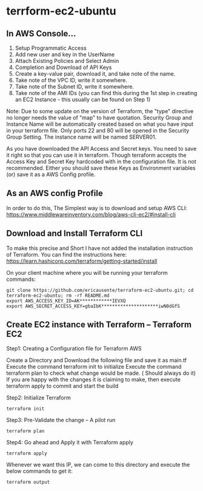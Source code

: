 # terrform-ec2-ubuntu

## In AWS Console...
1. Setup Programmatic Access
2. Add new user and key in the UserName  
3. Attach Existing Policies and Select Admin
4. Completion and Download of API Keys
5. Create a key-value pair, download it, and take note of the name. 
6. Take note of the VPC ID, write it somewhere. 
7. Take note of the Subnet ID, write it somewhere. 
8. Take note of the AMI IDs (you can find this during the 1st step in creating an EC2 Instance - this usually can be found on Step 1) 

Note: 
Due to some update on the version of Terraform, the "type" directive no longer needs the value of "map" to have quotation. 
Security Group and Instance Name will be automatically created based on what you have input in your terraform file. 
Only ports 22 and 80 will be opened in the Security Group Setting.
The instance name will be named SERVER01. 

As you have downloaded the API Access and Secret keys. You need to save it right so that you can use it in terraform.
Though terraform accepts the Access Key and Secret Key hardcoded with in the configuration file. It is not recommended.
Either you should save these Keys as Environment variables (or) save it as a AWS Config profile.

## As an AWS config Profile
In order to do this, The Simplest way is to download and setup AWS CLI:
https://www.middlewareinventory.com/blog/aws-cli-ec2/#install-cli

## Download and Install Terraform CLI

To make this precise and Short I have not added the installation instruction of Terraform. You can find the instructions here:
https://learn.hashicorp.com/terraform/getting-started/install

On your client machine where you will be running your terraform commands: 

```
git clone https://github.com/ericausente/terraform-ec2-ubuntu.git; cd terraform-ec2-ubuntu; rm -rf README.md
export AWS_ACCESS_KEY_ID=AK************IEVXQ
export AWS_SECRET_ACCESS_KEY=gbaIbK*********************iwN0dGfS
```

## Create EC2 instance with Terraform – Terraform EC2

Step1: Creating a Configuration file for Terraform AWS

Create a Directory and Download the following file and save it as main.tf
Execute the command terraform init to initialize
Execute the command terraform plan to check what change would be made. ( Should always do it)
If you are happy with the changes it is claiming to make, then execute terraform apply to commit and start the build

Step2: Initialize Terraform

```
terraform init
```

Step3: Pre-Validate the change – A pilot run
```
terraform plan
````

Step4:   Go ahead and Apply it with Terraform apply
```
terraform apply
````

Whenever we want this IP, we can come to this directory and execute  the below commands to get it: 
```
terraform output 
````


